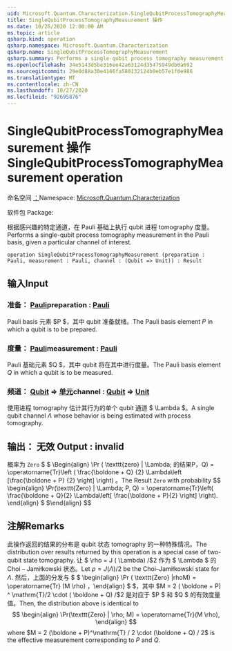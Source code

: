 ```yaml
---
uid: Microsoft.Quantum.Characterization.SingleQubitProcessTomographyMeasurement
title: SingleQubitProcessTomographyMeasurement 操作
ms.date: 10/26/2020 12:00:00 AM
ms.topic: article
qsharp.kind: operation
qsharp.namespace: Microsoft.Quantum.Characterization
qsharp.name: SingleQubitProcessTomographyMeasurement
qsharp.summary: Performs a single-qubit process tomography measurement in the Pauli basis, given a particular channel of interest.
ms.openlocfilehash: 34e5143d5be316ee42a63124d35475949db0a692
ms.sourcegitcommit: 29e0d88a30e4166fa580132124b0eb57e1f0e986
ms.translationtype: MT
ms.contentlocale: zh-CN
ms.lasthandoff: 10/27/2020
ms.locfileid: "92695876"
---
```

# <a name="singlequbitprocesstomographymeasurement-operation"></a><span data-ttu-id="8d166-102">SingleQubitProcessTomographyMeasurement 操作</span><span class="sxs-lookup"><span data-stu-id="8d166-102">SingleQubitProcessTomographyMeasurement operation</span></span>

<span data-ttu-id="8d166-103">命名空间 [：](xref:Microsoft.Quantum.Characterization)</span><span class="sxs-lookup"><span data-stu-id="8d166-103">Namespace: [Microsoft.Quantum.Characterization](xref:Microsoft.Quantum.Characterization)</span></span>

<span data-ttu-id="8d166-104">软件包 [](https://nuget.org/packages/)</span><span class="sxs-lookup"><span data-stu-id="8d166-104">Package: [](https://nuget.org/packages/)</span></span>


<span data-ttu-id="8d166-105">根据感兴趣的特定通道，在 Pauli 基础上执行 qubit 进程 tomography 度量。</span><span class="sxs-lookup"><span data-stu-id="8d166-105">Performs a single-qubit process tomography measurement in the Pauli basis, given a particular channel of interest.</span></span>

```qsharp
operation SingleQubitProcessTomographyMeasurement (preparation : Pauli, measurement : Pauli, channel : (Qubit => Unit)) : Result
```


## <a name="input"></a><span data-ttu-id="8d166-106">输入</span><span class="sxs-lookup"><span data-stu-id="8d166-106">Input</span></span>

### <a name="preparation--pauli"></a><span data-ttu-id="8d166-107">准备： [Pauli](xref:microsoft.quantum.lang-ref.pauli)</span><span class="sxs-lookup"><span data-stu-id="8d166-107">preparation : [Pauli](xref:microsoft.quantum.lang-ref.pauli)</span></span>

<span data-ttu-id="8d166-108">Pauli basis 元素 $P $，其中 qubit 准备就绪。</span><span class="sxs-lookup"><span data-stu-id="8d166-108">The Pauli basis element $P$ in which a qubit is to be prepared.</span></span>


### <a name="measurement--pauli"></a><span data-ttu-id="8d166-109">度量： [Pauli](xref:microsoft.quantum.lang-ref.pauli)</span><span class="sxs-lookup"><span data-stu-id="8d166-109">measurement : [Pauli](xref:microsoft.quantum.lang-ref.pauli)</span></span>

<span data-ttu-id="8d166-110">Pauli 基础元素 $Q $，其中 qubit 将在其中进行度量。</span><span class="sxs-lookup"><span data-stu-id="8d166-110">The Pauli basis element $Q$ in which a qubit is to be measured.</span></span>


### <a name="channel--qubit--unit"></a><span data-ttu-id="8d166-111">频道： [Qubit](xref:microsoft.quantum.lang-ref.qubit) => [单元](xref:microsoft.quantum.lang-ref.unit)</span><span class="sxs-lookup"><span data-stu-id="8d166-111">channel : [Qubit](xref:microsoft.quantum.lang-ref.qubit) => [Unit](xref:microsoft.quantum.lang-ref.unit)</span></span> 

<span data-ttu-id="8d166-112">使用进程 tomography 估计其行为的单个 qubit 通道 $ \Lambda $。</span><span class="sxs-lookup"><span data-stu-id="8d166-112">A single qubit channel $\Lambda$ whose behavior is being estimated with process tomography.</span></span>



## <a name="output--__invalidresult__"></a><span data-ttu-id="8d166-113">输出： __无效 <Result>__</span><span class="sxs-lookup"><span data-stu-id="8d166-113">Output : __invalid<Result>__</span></span>

<span data-ttu-id="8d166-114">概率为 `Zero` $ $ \Begin{align} \Pr ( \texttt{zero} | \Lambda; 的结果P，Q) = \operatorname{Tr}\left ( \frac{\boldone + Q} {2} \Lambda\left [\frac{\boldone + P} {2} \right] \right) 。</span><span class="sxs-lookup"><span data-stu-id="8d166-114">The Result `Zero` with probability $$ \begin{align} \Pr(\texttt{Zero} | \Lambda; P, Q) = \operatorname{Tr}\left( \frac{\boldone + Q}{2} \Lambda\left[ \frac{\boldone + P}{2} \right] \right).</span></span>
<span data-ttu-id="8d166-115">\end{align} $ $</span><span class="sxs-lookup"><span data-stu-id="8d166-115">\end{align} $$</span></span>

## <a name="remarks"></a><span data-ttu-id="8d166-116">注解</span><span class="sxs-lookup"><span data-stu-id="8d166-116">Remarks</span></span>

<span data-ttu-id="8d166-117">此操作返回的结果的分布是 qubit 状态 tomography 的一种特殊情况。</span><span class="sxs-lookup"><span data-stu-id="8d166-117">The distribution over results returned by this operation is a special case of two-qubit state tomography.</span></span> <span data-ttu-id="8d166-118">让 $ \rho = J ( \Lambda) /$2 作为 $ \Lambda $ 的 Choi – Jamiłkowski 状态。</span><span class="sxs-lookup"><span data-stu-id="8d166-118">Let $\rho = J(\Lambda) / 2$ be the Choi–Jamiłkowski state for $\Lambda$.</span></span> <span data-ttu-id="8d166-119">然后，上面的分发与 $ $ \begin{align} \Pr ( \texttt{Zero} |rhoM) = \operatorname{Tr} (M \rho) ，\end{align} $ $，其中 $M = 2 ( \boldone + P) ^ \mathrm{T}/2 \cdot ( \boldone + Q) /$2 是对应于 $P $ 和 $Q $ 的有效度量值。</span><span class="sxs-lookup"><span data-stu-id="8d166-119">Then, the distribution above is identical to $$ \begin{align} \Pr(\texttt{Zero} | \rho; M) = \operatorname{Tr}(M \rho), \end{align} $$ where $M = 2 (\boldone + P)^\mathrm{T} / 2 \cdot (\boldone + Q) / 2$ is the effective measurement corresponding to $P$ and $Q$.</span></span>